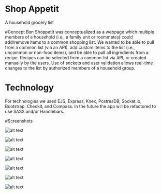 # Shop Appetit
A household grocery list

#Concept
Bon Shoppetit was conceptualized as a webpage which multiple members of a household (i.e., a family unit or roommates) could add/remove items to a common shopping list. We wanted to be able to pull from a common list (via an API), add custom items to the list (i.e., uncommon or non-food items), and be able to pull all ingredients from a recipe. Recipes can be selected from a common list via API, or created manually by the users. Use of sockets and user validation allows real-time changes to the list by authorized members of a household group.

# Technology
For technologies we used EJS, Express, Knex, PostresDB, Socket.io, Bootstrap, Checkit, and Compass. In the future the app will be refactored to use SASS and/or Handlebars.

#Screenshots

![alt text](/screenshots/landing.png "Landing view")

![alt text](/screenshots/login.png "Log In view")

![alt text](/screenshots/main_list.png "Main list view")

![alt text](/screenshots/item_search.png "Item search")

![alt text](/screenshots/api_items.png "API search results")

![alt text](/screenshots/recipe_list.png "Recipe list view")

![alt text](/screenshots/recipe_search.png "Recipe search view")
